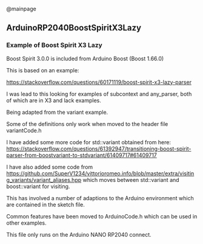 @mainpage

## ArduinoRP2040BoostSpiritX3Lazy

### Example of Boost Spirit X3 Lazy

Boost Spirit 3.0.0 is included from Arduino Boost (Boost 1.66.0)

This is based on an example: 

https://stackoverflow.com/questions/60171119/boost-spirit-x3-lazy-parser

I was lead to this looking for examples of subcontext and any_parser, both of which are in X3 and lack examples.

Being adapted from the variant example.

Some of the definitions only work when moved to the header file variantCode.h 

I have added some more code for std::variant obtained from here:
https://stackoverflow.com/questions/61392947/transitioning-boost-spirit-parser-from-boostvariant-to-stdvariant/61409717#61409717

I have also added some code from 
https://github.com/SuperV1234/vittorioromeo.info/blob/master/extra/visiting_variants/variant_aliases.hpp
which moves between std::variant and boost::variant for visiting.

This has involved a number of adaptions to the Arduino environment which are contained in the sketch file.

Common features have been moved to ArduinoCode.h which can be used in other examples.

This file only runs on the Arduino NANO RP2040 connect.
